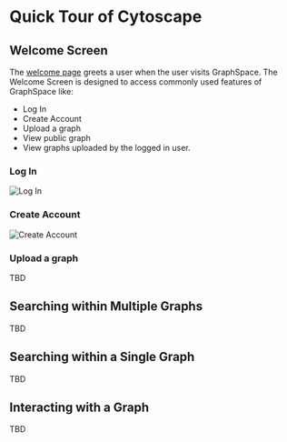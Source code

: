 # Quick Tour of Cytoscape

## Welcome Screen

The [welcome page](http://graphspace.org) greets a user when the user visits GraphSpace. The Welcome Screen is designed to access commonly used features of GraphSpace like:

- Log In
- Create Account
- Upload a graph
- View public graph
- View graphs uploaded by the logged in user.

### Log In

![Log In](_static/gifs/gs-screenshot-user1-logging-in-with-caption.gif)

### Create Account

![Create Account](_static/gifs/gs-screenshot-user5-creating-account-with-caption.gif)

### Upload a graph

TBD

## Searching within Multiple Graphs

TBD

## Searching within a Single Graph

TBD

## Interacting with a Graph

TBD
